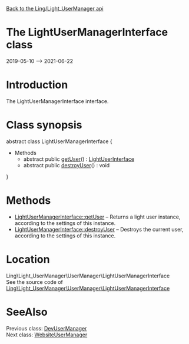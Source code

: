 [Back to the Ling/Light_UserManager api](https://github.com/lingtalfi/Light_UserManager/blob/master/doc/api/Ling/Light_UserManager.md)



The LightUserManagerInterface class
================
2019-05-10 --> 2021-06-22






Introduction
============

The LightUserManagerInterface interface.



Class synopsis
==============


abstract class <span class="pl-k">LightUserManagerInterface</span>  {

- Methods
    - abstract public [getUser](https://github.com/lingtalfi/Light_UserManager/blob/master/doc/api/Ling/Light_UserManager/UserManager/LightUserManagerInterface/getUser.md)() : [LightUserInterface](https://github.com/lingtalfi/Light_User/blob/master/doc/api/Ling/Light_User/LightUserInterface.md)
    - abstract public [destroyUser](https://github.com/lingtalfi/Light_UserManager/blob/master/doc/api/Ling/Light_UserManager/UserManager/LightUserManagerInterface/destroyUser.md)() : void

}






Methods
==============

- [LightUserManagerInterface::getUser](https://github.com/lingtalfi/Light_UserManager/blob/master/doc/api/Ling/Light_UserManager/UserManager/LightUserManagerInterface/getUser.md) &ndash; Returns a light user instance, according to the settings of this instance.
- [LightUserManagerInterface::destroyUser](https://github.com/lingtalfi/Light_UserManager/blob/master/doc/api/Ling/Light_UserManager/UserManager/LightUserManagerInterface/destroyUser.md) &ndash; Destroys the current user, according to the settings of this instance.





Location
=============
Ling\Light_UserManager\UserManager\LightUserManagerInterface<br>
See the source code of [Ling\Light_UserManager\UserManager\LightUserManagerInterface](https://github.com/lingtalfi/Light_UserManager/blob/master/UserManager/LightUserManagerInterface.php)



SeeAlso
==============
Previous class: [DevUserManager](https://github.com/lingtalfi/Light_UserManager/blob/master/doc/api/Ling/Light_UserManager/UserManager/DevUserManager.md)<br>Next class: [WebsiteUserManager](https://github.com/lingtalfi/Light_UserManager/blob/master/doc/api/Ling/Light_UserManager/UserManager/WebsiteUserManager.md)<br>
